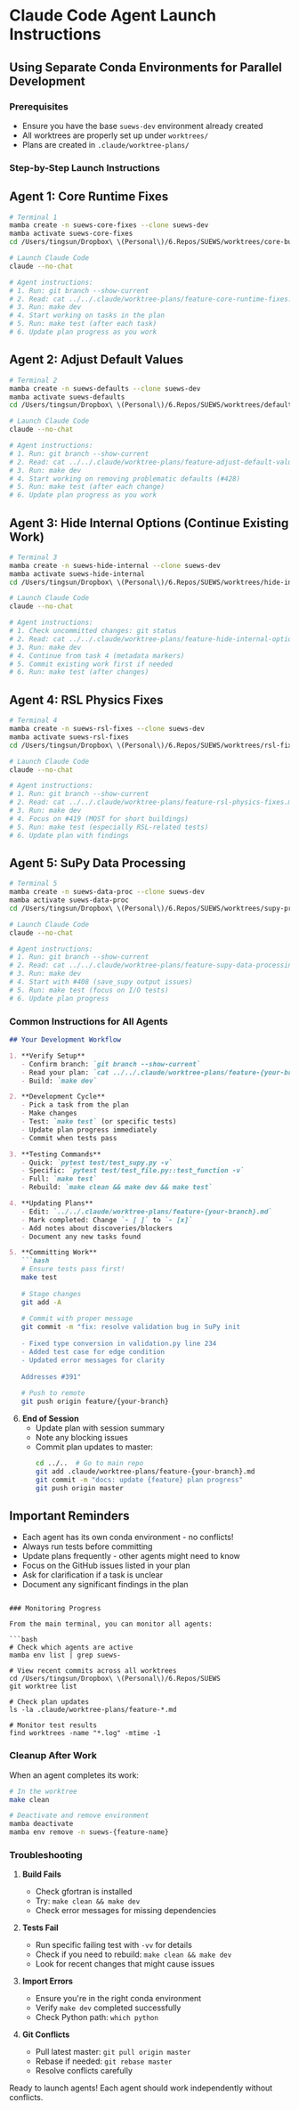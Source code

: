 # Claude Code Agent Launch Instructions
## Using Separate Conda Environments for Parallel Development

### Prerequisites
- Ensure you have the base `suews-dev` environment already created
- All worktrees are properly set up under `worktrees/`
- Plans are created in `.claude/worktree-plans/`

### Step-by-Step Launch Instructions

## Agent 1: Core Runtime Fixes
```bash
# Terminal 1
mamba create -n suews-core-fixes --clone suews-dev
mamba activate suews-core-fixes
cd /Users/tingsun/Dropbox\ \(Personal\)/6.Repos/SUEWS/worktrees/core-bugs

# Launch Claude Code
claude --no-chat

# Agent instructions:
# 1. Run: git branch --show-current
# 2. Read: cat ../../.claude/worktree-plans/feature-core-runtime-fixes.md
# 3. Run: make dev
# 4. Start working on tasks in the plan
# 5. Run: make test (after each task)
# 6. Update plan progress as you work
```

## Agent 2: Adjust Default Values
```bash
# Terminal 2
mamba create -n suews-defaults --clone suews-dev
mamba activate suews-defaults
cd /Users/tingsun/Dropbox\ \(Personal\)/6.Repos/SUEWS/worktrees/default-values

# Launch Claude Code
claude --no-chat

# Agent instructions:
# 1. Run: git branch --show-current
# 2. Read: cat ../../.claude/worktree-plans/feature-adjust-default-values.md
# 3. Run: make dev
# 4. Start working on removing problematic defaults (#428)
# 5. Run: make test (after each change)
# 6. Update plan progress as you work
```

## Agent 3: Hide Internal Options (Continue Existing Work)
```bash
# Terminal 3
mamba create -n suews-hide-internal --clone suews-dev
mamba activate suews-hide-internal
cd /Users/tingsun/Dropbox\ \(Personal\)/6.Repos/SUEWS/worktrees/hide-internal-options

# Launch Claude Code
claude --no-chat

# Agent instructions:
# 1. Check uncommitted changes: git status
# 2. Read: cat ../../.claude/worktree-plans/feature-hide-internal-options.md
# 3. Run: make dev
# 4. Continue from task 4 (metadata markers)
# 5. Commit existing work first if needed
# 6. Run: make test (after changes)
```

## Agent 4: RSL Physics Fixes
```bash
# Terminal 4
mamba create -n suews-rsl-fixes --clone suews-dev
mamba activate suews-rsl-fixes
cd /Users/tingsun/Dropbox\ \(Personal\)/6.Repos/SUEWS/worktrees/rsl-fixes

# Launch Claude Code
claude --no-chat

# Agent instructions:
# 1. Run: git branch --show-current
# 2. Read: cat ../../.claude/worktree-plans/feature-rsl-physics-fixes.md
# 3. Run: make dev
# 4. Focus on #419 (MOST for short buildings)
# 5. Run: make test (especially RSL-related tests)
# 6. Update plan with findings
```

## Agent 5: SuPy Data Processing
```bash
# Terminal 5
mamba create -n suews-data-proc --clone suews-dev
mamba activate suews-data-proc
cd /Users/tingsun/Dropbox\ \(Personal\)/6.Repos/SUEWS/worktrees/supy-processing

# Launch Claude Code
claude --no-chat

# Agent instructions:
# 1. Run: git branch --show-current
# 2. Read: cat ../../.claude/worktree-plans/feature-supy-data-processing.md
# 3. Run: make dev
# 4. Start with #408 (save_supy output issues)
# 5. Run: make test (focus on I/O tests)
# 6. Update plan progress
```

### Common Instructions for All Agents

```markdown
## Your Development Workflow

1. **Verify Setup**
   - Confirm branch: `git branch --show-current`
   - Read your plan: `cat ../../.claude/worktree-plans/feature-{your-branch}.md`
   - Build: `make dev`

2. **Development Cycle**
   - Pick a task from the plan
   - Make changes
   - Test: `make test` (or specific tests)
   - Update plan progress immediately
   - Commit when tests pass

3. **Testing Commands**
   - Quick: `pytest test/test_supy.py -v`
   - Specific: `pytest test/test_file.py::test_function -v`
   - Full: `make test`
   - Rebuild: `make clean && make dev && make test`

4. **Updating Plans**
   - Edit: `../../.claude/worktree-plans/feature-{your-branch}.md`
   - Mark completed: Change `- [ ]` to `- [x]`
   - Add notes about discoveries/blockers
   - Document any new tasks found

5. **Committing Work**
   ```bash
   # Ensure tests pass first!
   make test
   
   # Stage changes
   git add -A
   
   # Commit with proper message
   git commit -m "fix: resolve validation bug in SuPy init
   
   - Fixed type conversion in validation.py line 234
   - Added test case for edge condition
   - Updated error messages for clarity
   
   Addresses #391"
   
   # Push to remote
   git push origin feature/{your-branch}
   ```

6. **End of Session**
   - Update plan with session summary
   - Note any blocking issues
   - Commit plan updates to master:
     ```bash
     cd ../..  # Go to main repo
     git add .claude/worktree-plans/feature-{your-branch}.md
     git commit -m "docs: update {feature} plan progress"
     git push origin master
     ```

## Important Reminders

- Each agent has its own conda environment - no conflicts!
- Always run tests before committing
- Update plans frequently - other agents might need to know
- Focus on the GitHub issues listed in your plan
- Ask for clarification if a task is unclear
- Document any significant findings in the plan
```

### Monitoring Progress

From the main terminal, you can monitor all agents:

```bash
# Check which agents are active
mamba env list | grep suews-

# View recent commits across all worktrees
cd /Users/tingsun/Dropbox\ \(Personal\)/6.Repos/SUEWS
git worktree list

# Check plan updates
ls -la .claude/worktree-plans/feature-*.md

# Monitor test results
find worktrees -name "*.log" -mtime -1
```

### Cleanup After Work

When an agent completes its work:

```bash
# In the worktree
make clean

# Deactivate and remove environment
mamba deactivate
mamba env remove -n suews-{feature-name}
```

### Troubleshooting

1. **Build Fails**
   - Check gfortran is installed
   - Try: `make clean && make dev`
   - Check error messages for missing dependencies

2. **Tests Fail**
   - Run specific failing test with `-vv` for details
   - Check if you need to rebuild: `make clean && make dev`
   - Look for recent changes that might cause issues

3. **Import Errors**
   - Ensure you're in the right conda environment
   - Verify `make dev` completed successfully
   - Check Python path: `which python`

4. **Git Conflicts**
   - Pull latest master: `git pull origin master`
   - Rebase if needed: `git rebase master`
   - Resolve conflicts carefully

Ready to launch agents! Each agent should work independently without conflicts.